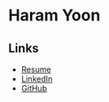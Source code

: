 # Haram Yoon

## Links

- [Resume]((https://docs.google.com/document/d/1IjRqb5V3SerX_X4Unu3cCmL_-eAgPpOclni_SKaoffg/edit?usp=sharing))
- [LinkedIn](https://www.linkedin.com/in/haram-yoon-b359511b0/)
- [GitHub](https://github.com/haram082)
